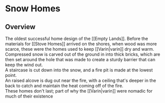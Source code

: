 # Snow Homes

## Overview

The oldest successful home design of the [[Empty Lands]].
Before the materials for [[Stove Homes]] arrived on the shores, when wood was more scarce, these were the homes used to keep [[Varin|varin]] dry and warm.  
Compressed snow is carved out of the ground in into thick bricks, which are then set around the hole that was made to create a sturdy barrier that can keep the wind out.  
A staircase is cut down into the snow, and a fire pit is made at the lowest point.  
An raised alcove is dug out near the fire, with a ceiling that's deeper in the back to catch and maintain the heat coming off of the fire.  
These homes don't last; part of why the [[Varin|varin]] were nomadic for much of their existence